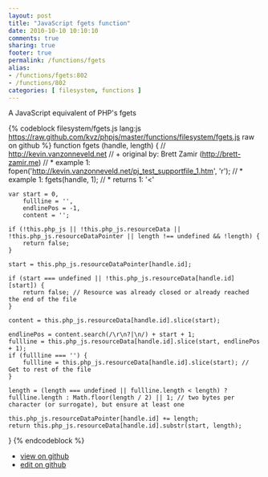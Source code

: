 ```yaml
---
layout: post
title: "JavaScript fgets function"
date: 2010-10-10 10:10:10
comments: true
sharing: true
footer: true
permalink: /functions/fgets
alias:
- /functions/fgets:802
- /functions/802
categories: [ filesystem, functions ]
---
```

A JavaScript equivalent of PHP's fgets
<!-- more -->
{% codeblock filesystem/fgets.js lang:js https://raw.github.com/kvz/phpjs/master/functions/filesystem/fgets.js raw on github %}
function fgets (handle, length) {
    // http://kevin.vanzonneveld.net
    // +   original by: Brett Zamir (http://brett-zamir.me)
    // *     example 1: fopen('http://kevin.vanzonneveld.net/pj_test_supportfile_1.htm', 'r');
    // *     example 1: fgets(handle, 1);
    // *     returns 1: '<'

    var start = 0,
        fullline = '',
        endlinePos = -1,
        content = '';

    if (!this.php_js || !this.php_js.resourceData || !this.php_js.resourceDataPointer || length !== undefined && !length) {
        return false;
    }

    start = this.php_js.resourceDataPointer[handle.id];

    if (start === undefined || !this.php_js.resourceData[handle.id][start]) {
        return false; // Resource was already closed or already reached the end of the file
    }

    content = this.php_js.resourceData[handle.id].slice(start);

    endlinePos = content.search(/\r\n?|\n/) + start + 1;
    fullline = this.php_js.resourceData[handle.id].slice(start, endlinePos + 1);
    if (fullline === '') {
        fullline = this.php_js.resourceData[handle.id].slice(start); // Get to rest of the file
    }

    length = (length === undefined || fullline.length < length) ? fullline.length : Math.floor(length / 2) || 1; // two bytes per character (or surrogate), but ensure at least one

    this.php_js.resourceDataPointer[handle.id] += length;
    return this.php_js.resourceData[handle.id].substr(start, length);
}
{% endcodeblock %}
<ul>
 <li><a href="https://github.com/kvz/phpjs/blob/master/functions/filesystem/fgets.js">view on github</a></li>
 <li><a href="https://github.com/kvz/phpjs/edit/master/functions/filesystem/fgets.js">edit on github</a></li>
</ul>
